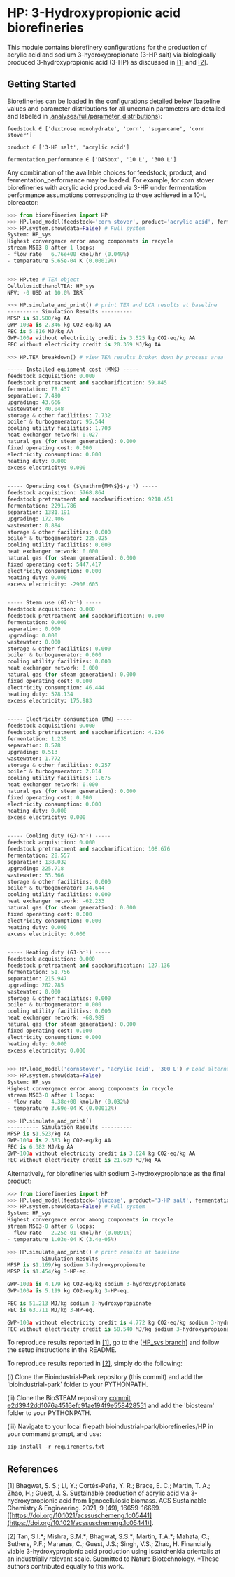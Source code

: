 # HP: 3-Hydroxypropionic acid biorefineries

This module contains biorefinery configurations for the production of 
acrylic acid and sodium 3-hydroxypropionate (3-HP salt) via biologically produced 
3-hydroxypropionic acid (3-HP) as discussed in [[1]](#1) and [[2]](#2).

Getting Started
---------------

Biorefineries can be loaded in the configurations detailed below
(baseline values and parameter distributions for all uncertain parameters are detailed and labeled in [.analyses/full/parameter_distributions](https://github.com/BioSTEAMDevelopmentGroup/Bioindustrial-Park/tree/master/biorefineries/HP/analyses/full/parameter_distributions)):

```
feedstock ∈ ['dextrose monohydrate', 'corn', 'sugarcane', 'corn stover']

product ∈ ['3-HP salt', 'acrylic acid']

fermentation_performance ∈ ['DASbox', '10 L', '300 L']
```


Any combination of the available choices for feedstock, product, and fermentation_performance may be loaded.
For example, for corn stover biorefineries with acrylic acid produced via 3-HP under fermentation
performance assumptions corresponding to those achieved in a 10-L bioreactor:

```python
>>> from biorefineries import HP
>>> HP.load_model(feedstock='corn stover', product='acrylic acid', fermentation_performance='10 L')
>>> HP.system.show(data=False) # Full system
System: HP_sys
Highest convergence error among components in recycle
stream M503-0 after 1 loops:
- flow rate   6.76e+00 kmol/hr (0.049%)
- temperature 5.65e-04 K (0.00019%)


>>> HP.tea # TEA object
CellulosicEthanolTEA: HP_sys
NPV: -0 USD at 10.0% IRR

>>> HP.simulate_and_print() # print TEA and LCA results at baseline
---------- Simulation Results ----------
MPSP is $1.500/kg AA
GWP-100a is 2.346 kg CO2-eq/kg AA
FEC is 5.816 MJ/kg AA
GWP-100a without electricity credit is 3.525 kg CO2-eq/kg AA
FEC without electricity credit is 20.369 MJ/kg AA

>>> HP.TEA_breakdown() # view TEA results broken down by process area

----- Installed equipment cost (MM$) -----
feedstock acquisition: 0.000
feedstock pretreatment and saccharification: 59.845
fermentation: 78.437
separation: 7.490
upgrading: 43.666
wastewater: 40.048
storage & other facilities: 7.732
boiler & turbogenerator: 95.544
cooling utility facilities: 1.703
heat exchanger network: 0.027
natural gas (for steam generation): 0.000
fixed operating cost: 0.000
electricity consumption: 0.000
heating duty: 0.000
excess electricity: 0.000


----- Operating cost ($\mathrm{MM\$}$·y⁻¹) -----
feedstock acquisition: 5768.864
feedstock pretreatment and saccharification: 9218.451
fermentation: 2291.786
separation: 1381.191
upgrading: 172.406
wastewater: 0.884
storage & other facilities: 0.000
boiler & turbogenerator: 225.025
cooling utility facilities: 0.000
heat exchanger network: 0.000
natural gas (for steam generation): 0.000
fixed operating cost: 5447.417
electricity consumption: 0.000
heating duty: 0.000
excess electricity: -2908.605


----- Steam use (GJ·h⁻¹) -----
feedstock acquisition: 0.000
feedstock pretreatment and saccharification: 0.000
fermentation: 0.000
separation: 0.000
upgrading: 0.000
wastewater: 0.000
storage & other facilities: 0.000
boiler & turbogenerator: 0.000
cooling utility facilities: 0.000
heat exchanger network: 0.000
natural gas (for steam generation): 0.000
fixed operating cost: 0.000
electricity consumption: 46.444
heating duty: 528.134
excess electricity: 175.983


----- Electricity consumption (MW) -----
feedstock acquisition: 0.000
feedstock pretreatment and saccharification: 4.936
fermentation: 1.235
separation: 0.578
upgrading: 0.513
wastewater: 1.772
storage & other facilities: 0.257
boiler & turbogenerator: 2.014
cooling utility facilities: 1.675
heat exchanger network: 0.000
natural gas (for steam generation): 0.000
fixed operating cost: 0.000
electricity consumption: 0.000
heating duty: 0.000
excess electricity: 0.000


----- Cooling duty (GJ·h⁻¹) -----
feedstock acquisition: 0.000
feedstock pretreatment and saccharification: 108.676
fermentation: 28.557
separation: 138.032
upgrading: 225.718
wastewater: 55.366
storage & other facilities: 0.000
boiler & turbogenerator: 34.644
cooling utility facilities: 0.000
heat exchanger network: -62.233
natural gas (for steam generation): 0.000
fixed operating cost: 0.000
electricity consumption: 0.000
heating duty: 0.000
excess electricity: 0.000


----- Heating duty (GJ·h⁻¹) -----
feedstock acquisition: 0.000
feedstock pretreatment and saccharification: 127.136
fermentation: 51.756
separation: 215.947
upgrading: 202.285
wastewater: 0.000
storage & other facilities: 0.000
boiler & turbogenerator: 0.000
cooling utility facilities: 0.000
heat exchanger network: -68.989
natural gas (for steam generation): 0.000
fixed operating cost: 0.000
electricity consumption: 0.000
heating duty: 0.000
excess electricity: 0.000


>>> HP.load_model('cornstover', 'acrylic acid', '300 L') # Load alternative fermentation performance
>>> HP.system.show(data=False)
System: HP_sys
Highest convergence error among components in recycle
stream M503-0 after 1 loops:
- flow rate   4.38e+00 kmol/hr (0.032%)
- temperature 3.69e-04 K (0.00012%)

>>> HP.simulate_and_print()
---------- Simulation Results ----------
MPSP is $1.523/kg AA
GWP-100a is 2.383 kg CO2-eq/kg AA
FEC is 6.382 MJ/kg AA
GWP-100a without electricity credit is 3.624 kg CO2-eq/kg AA
FEC without electricity credit is 21.699 MJ/kg AA

```

Alternatively, for biorefineries with sodium 3-hydroxypropionate as the final product:

```python
>>> from biorefineries import HP
>>> HP.load_model(feedstock='glucose', product='3-HP salt', fermentation_performance='DASbox')
>>> HP.system.show(data=False) # Full system
System: HP_sys
Highest convergence error among components in recycle
stream M503-0 after 6 loops:
- flow rate   2.25e-01 kmol/hr (0.0091%)
- temperature 1.03e-04 K (3.4e-05%)

>>> HP.simulate_and_print() # print results at baseline
---------- Simulation Results ----------
MPSP is $1.169/kg sodium 3-hydroxypropionate
MPSP is $1.454/kg 3-HP-eq.

GWP-100a is 4.179 kg CO2-eq/kg sodium 3-hydroxypropionate
GWP-100a is 5.199 kg CO2-eq/kg 3-HP-eq.

FEC is 51.213 MJ/kg sodium 3-hydroxypropionate
FEC is 63.711 MJ/kg 3-HP-eq.

GWP-100a without electricity credit is 4.772 kg CO2-eq/kg sodium 3-hydroxypropionate
FEC without electricity credit is 58.540 MJ/kg sodium 3-hydroxypropionate
```

To reproduce results reported in [[1]](#1), go to the [[HP_sys branch](https://github.com/BioSTEAMDevelopmentGroup/Bioindustrial-Park/tree/HP_sys/BioSTEAM%202.x.x/biorefineries/HP)] and follow the setup instructions in the README.

To reproduce results reported in [[2]](#2), simply do the following:

(i) Clone the Bioindustrial-Park repository (this commit) and add the 'bioindustrial-park' folder to your PYTHONPATH.

(ii) Clone the BioSTEAM repository [commit e2d3942dd1076a4516efc91ae194f9e558428551](https://github.com/BioSTEAMDevelopmentGroup/biosteam/tree/e2d3942dd1076a4516efc91ae194f9e558428551)
and add the 'biosteam' folder to your PYTHONPATH.

(iii) Navigate to your local filepath bioindustrial-park/biorefineries/HP
     in your command prompt, and use:

```python
pip install -r requirements.txt
```

## References
<a id="1">[1]</a> 
    Bhagwat, S. S.; Li, Y.; Cortés-Peña, Y. R.; Brace, E. C.; Martin, T. A.; Zhao, H.; Guest, J. S. Sustainable production of acrylic acid via 3-hydroxypropionic acid from lignocellulosic biomass. ACS Sustainable Chemistry & Engineering. 2021, 9 (49), 16659–16669. [[https://doi.org/10.1021/acssuschemeng.1c05441](https://doi.org/10.1021/acssuschemeng.1c05441)].

<a id="2">[2]</a> 
    Tan, S.I.\*; Mishra, S.M.\*; Bhagwat, S.S.\*; Martin, T.A.\*; Mahata, C.; Suthers, P.F.; Maranas, C.; Guest, J.S.; Singh, V.S.; Zhao, H. Financially viable 3-hydroxypropionic acid production using Issatchenkia orientalis at an industrially relevant scale. Submitted to Nature Biotechnology. *These authors contributed equally to this work.

